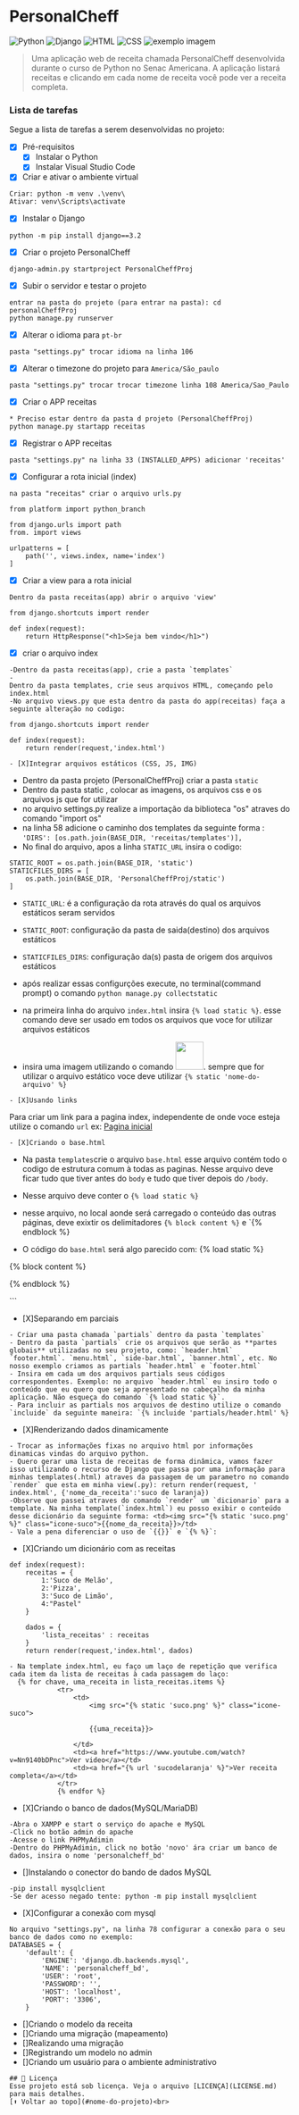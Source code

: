 # PersonalCheff
<!---Esses são exemplos. Veja https://shields.io para outras pessoas ou para personalizar este conjunto de escudos. Você pode querer incluir dependências, status do projeto e informações de licença aqui--->
![Python](https://img.shields.io/badge/Python-14354C?style=for-the-badge&logo=python&logoColor=white)
![Django](https://img.shields.io/badge/Django-092E20?style=for-the-badge&logo=django&logoColor=white)
![HTML](https://img.shields.io/badge/HTML5-E34F26?style=for-the-badge&logo=html5&logoColor=white)
![CSS](https://img.shields.io/badge/CSS3-1572B6?style=for-the-badge&logo=css3&logoColor=white)
<img src="exemplo.webp" alt="exemplo imagem">
> Uma aplicação web de receita chamada PersonalCheff desenvolvida durante o curso de Python no Senac Americana. A aplicação listará receitas e clicando em cada nome de receita você pode ver a receita completa.
### Lista de tarefas
Segue a lista de tarefas a serem desenvolvidas no projeto:
- [X] Pré-requisitos
    - [X] Instalar o Python
    - [X] Instalar Visual Studio Code
- [X] Criar e ativar o ambiente virtual
```
Criar: python -m venv .\venv\
Ativar: venv\Scripts\activate
```
- [X] Instalar o Django
```
python -m pip install django==3.2
```
- [X] Criar o projeto PersonalCheff
```
django-admin.py startproject PersonalCheffProj
```
- [X] Subir o servidor e testar o projeto
```
entrar na pasta do projeto (para entrar na pasta): cd personalCheffProj
python manage.py runserver
```
- [X] Alterar o idioma para `pt-br`
```
pasta "settings.py" trocar idioma na linha 106 
```
- [X] Alterar o timezone do projeto para `America/São_paulo`
```
pasta "settings.py" trocar trocar timezone linha 108 America/Sao_Paulo
```
- [X] Criar o APP receitas
```
* Preciso estar dentro da pasta d projeto (PersonalCheffProj)
python manage.py startapp receitas
```
- [X] Registrar o APP receitas
```
pasta "settings.py" na linha 33 (INSTALLED_APPS) adicionar 'receitas'
```
- [X] Configurar a rota inicial (index)
```
na pasta "receitas" criar o arquivo urls.py

from platform import python_branch

from django.urls import path
from. import views

urlpatterns = [
    path('', views.index, name='index')
]
```
- [x] Criar a view para a rota inicial 
```
Dentro da pasta receitas(app) abrir o arquivo 'view'

from django.shortcuts import render

def index(request):
    return HttpResponse("<h1>Seja bem vindo</h1>")
```
- [X] criar o arquivo index
```
-Dentro da pasta receitas(app), crie a pasta `templates`
-
Dentro da pasta templates, crie seus arquivos HTML, começando pelo index.html
-No arquivo views.py que esta dentro da pasta do app(receitas) faça a seguinte alteração no codigo:

from django.shortcuts import render

def index(request):
    return render(request,'index.html')

- [X]Integrar arquivos estáticos (CSS, JS, IMG)
```
- Dentro da pasta projeto (PersonalCheffProj) criar a pasta `static`
- Dentro da pasta static , colocar as imagens, os arquivos css e os arquivos js que for utilizar
- no arquivo settings.py realize a importação da biblioteca "os" atraves do comando "import os"
- na linha 58 adicione o caminho dos templates da seguinte forma :
``` 'DIRS': [os.path.join(BASE_DIR, 'receitas/templates')], ```
- No final do arquivo, apos a linha `STATIC_URL` insira o codigo:
```
STATIC_ROOT = os.path.join(BASE_DIR, 'static')
STATICFILES_DIRS = [
    os.path.join(BASE_DIR, 'PersonalCheffProj/static')
]
```
- `STATIC_URL`: é a configuração da rota através do qual os arquivos estáticos seram servidos
- `STATIC_ROOT`: configuração da pasta de saida(destino) dos arquivos estáticos
- `STATICFILES_DIRS`: configuração da(s) pasta de origem dos arquivos estáticos
- após realizar essas configurções execute, no terminal(command prompt) o comando `python manage.py collectstatic`

- na primeira linha do arquivo `index.html` insira `{% load static %}`. esse comando deve ser usado em todos os arquivos que voce for utilizar arquivos estáticos 
- insira uma imagem utilizando o comando <img src="{% static 'logo.jpg' %}" width  ="50">. sempre que for utilizar o arquivo estático voce deve utilizar `{% static 'nome-do-arquivo' %}` 

```
- [X]Usando links
```
Para criar um link para a pagina index, independente de onde voce esteja utilize o comando `url` ex:
<a href= "{% url 'index' %}">Pagina inicial</a>
```
- [X]Criando o base.html
```
- Na pasta `templates`crie o arquivo `base.html` esse arquivo contém todo o codigo de estrutura comum à todas as paginas. Nesse arquivo deve ficar tudo que tiver antes do `body` e tudo que tiver depois do `/body`. 
- Nesse arquivo deve conter o `{% load static %}` 
- nesse arquivo, no local aonde será carregado o conteúdo das outras páginas, deve exixtir os delimitadores `{% block content %}` e `{% endblock %}

- O código do `base.html` será algo parecido com:
{% load static %}
<!DOCTYPE html>
<html lang="pt-br">

<head>
    <meta charset="UTF-8">
    <meta http-equiv="X-UA-Compatible" content="IE=edge">
    <meta name="viewport" content="width=device-width, initial-scale=1.0">
    <title>PersonalCheff</title>
    <link rel="stylesheet" href="{% static 'estilos.css' %}">
    <link rel="shortcut icon" href="{% static 'logo.jpg' %}" type="image/x-icon">
</head>

<body>
   {% block content %}
   
   {% endblock %}
</body>

</html>
```

- [X]Separando em parciais
```
- Criar uma pasta chamada `partials` dentro da pasta `templates`
- Dentro da pasta `partials` crie os arquivos que serão as **partes globais** utilizadas no seu projeto, como: `header.html` ´footer.html`. `menu.html`, `side-bar.html`, `banner.html`, etc. No nosso exemplo criamos as partials `header.html` e `footer.html`
- Insira em cada um dos arquivos partials seus códigos correspondentes. Exemplo: no arquivo `header.html` eu insiro todo o conteúdo que eu quero que seja apresentado no cabeçalho da minha aplicação. Não esqueça do comando `{% load static %}`.
- Para incluir as partials nos arquivos de destino utilize o comando `incluide` da seguinte maneira: `{% incluide 'partials/header.html' %} 
```

- [X]Renderizando dados dinamicamente
```
- Trocar as informações fixas no arquivo html por informações dinamicas vindas do arquivo python.
- Quero gerar uma lista de receitas de forma dinâmica, vamos fazer isso utilizando o recurso de Django que passa por uma informação para minhas templates(.html) atraves da passagem de um parametro no comando `render` que esta em minha view(.py): return render(request, ' index.html', {'nome_da_receita':'suco de laranja})
-Observe que passei atraves do comando `render` um `dicionario` para a template. Na minha template(`index.html`) eu posso exibir o conteúdo desse dicionário da seguinte forma: <td><img src="{% static 'suco.png' %}" class="icone-suco">{{nome_da_receita}}>/td>
- Vale a pena diferenciar o uso de `{{}}` e `{% %}`:

```
- [X]Criando um dicionário com as receitas
```
def index(request):
    receitas = {
        1:'Suco de Melão',
        2:'Pizza',
        3:'Suco de Limão',
        4:"Pastel"
    }

    dados = {
        'lista_receitas' : receitas
    }
    return render(request,'index.html', dados)

```
```
- Na template index.html, eu faço um laço de repetição que verifica cada item da lista de receitas à cada passagem do laço:
  {% for chave, uma_receita in lista_receitas.items %}
            <tr>
                <td>
                    <img src="{% static 'suco.png' %}" class="icone-suco">
                    
                    {{uma_receita}}>

                </td>
                <td><a href="https://www.youtube.com/watch?v=Nn9140bDPnc">Ver video</a></td>
                <td><a href="{% url 'sucodelaranja' %}">Ver receita completa</a></td>
            </tr>
            {% endfor %}
```
- [X]Criando o banco de dados(MySQL/MariaDB)
```
-Abra o XAMPP e start o serviço do apache e MySQL 
-Click no botão admin do apache
-Acesse o link PHPMyAdimin
-Dentro do PHPMyAdimin, click no botão 'novo' ára criar um banco de dados, insira o nome 'personalcheff_bd'
```
- []Instalando o conector do bando de dados MySQL
```
-pip install mysqlclient 
-Se der acesso negado tente: python -m pip install mysqlclient
```

- [X]Configurar a conexão com mysql
```
No arquivo "settings.py", na linha 78 configurar a conexão para o seu banco de dados como no exemplo:
DATABASES = {
    'default': {
        'ENGINE': 'django.db.backends.mysql',
        'NAME': 'personalcheff_bd',
        'USER': 'root',
        'PASSWORD': '',
        'HOST': 'localhost',
        'PORT': '3306',
    }
```
- []Criando o modelo da receita
- []Criando uma migração (mapeamento)
- []Realizando uma migração
- []Registrando um modelo no admin
- []Criando um usuário para o ambiente administrativo

```
## 📝 Licença
Esse projeto está sob licença. Veja o arquivo [LICENÇA](LICENSE.md) para mais detalhes.
[⬆ Voltar ao topo](#nome-do-projeto)<br>
